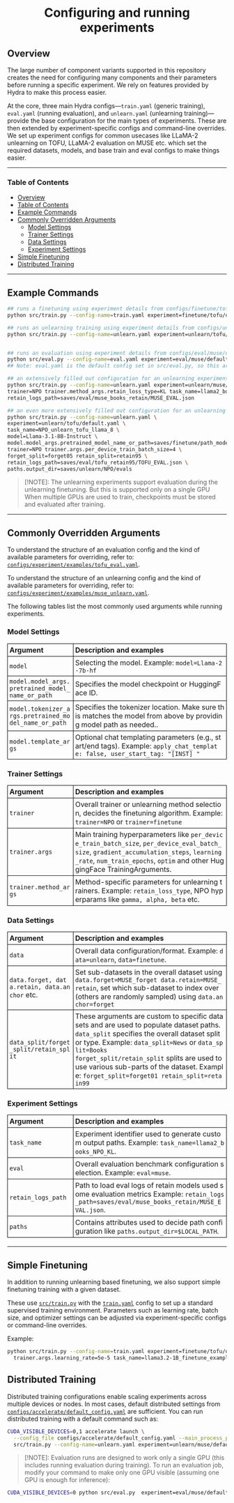 <div align="center">

# Configuring and running experiments

</div>


## Overview

The large number of component variants supported in this repository creates the need for configuring many components and their parameters before running a specific experiment. We rely on features provided by Hydra to make this process easier.

At the core, three main Hydra configs—`train.yaml` (generic training), `eval.yaml` (running evaluation), and `unlearn.yaml` (unlearning training)—provide the base configuration for the main types of experiments. These are then extended by experiment-specific configs and command-line overrides. We set up experiment configs for common usecases like LLaMA-2 unlearning on TOFU, LLaMA-2 evaluation on MUSE etc. which set the required datasets, models, and base train and eval configs to make things easier.

---

### Table of Contents
- [Overview](#overview)
- [Table of Contents](#table-of-contents)
- [Example Commands](#example-commands)
- [Commonly Overridden Arguments](#commonly-overridden-arguments)
  - [Model Settings](#model-settings)
  - [Trainer Settings](#trainer-settings)
  - [Data Settings](#data-settings)
  - [Experiment Settings](#experiment-settings)
- [Simple Finetuning](#simple-finetuning)
- [Distributed Training](#distributed-training)

---

## Example Commands

```bash
## runs a finetuning using experiment details from configs/finetune/tofu/default.yaml
python src/train.py --config-name=train.yaml experiment=finetune/tofu/default task_name=SAMPLE_TRAIN

## runs an unlearning training using experiment details from configs/unlearn/tofu/default.yaml
python src/train.py --config-name=unlearn.yaml experiment=unlearn/tofu/default task_name=SAMPLE_TRAIN


## runs an evaluation using experiment details from configs/eval/muse/default.yaml
python src/eval.py --config-name=eval.yaml experiment=eval/muse/default task_name=SAMPLE_EVAL
## Note: eval.yaml is the default config set in src/eval.py, so this argument can be omitted

## an extensively filled out configuration for an unlearning experiment
python src/train.py --config-name=unlearn.yaml experiment=unlearn/muse/default data_split=News \
trainer=NPO trainer.method_args.retain_loss_type=KL task_name=llama2_books_NPO_KL \
retain_logs_path=saves/eval/muse_books_retain/MUSE_EVAL.json

## an even more extensively filled out configuration for an unlearning experiment
python src/train.py --config-name=unlearn.yaml \
experiment=unlearn/tofu/default.yaml \
task_name=NPO_unlearn_tofu_llama_8 \
model=Llama-3.1-8B-Instruct \
model.model_args.pretrained_model_name_or_path=saves/finetune/path_model_llama \
trainer=NPO trainer.args.per_device_train_batch_size=4 \
forget_split=forget05 retain_split=retain95 \
retain_logs_path=saves/eval/tofu_retain95/TOFU_EVAL.json \
paths.output_dir=saves/unlearn/NPO/evals
```


> [!NOTE]: The unlearning experiments support evaluation during the unlearning finetuning. But this is supported only on a single GPU When multiple GPUs are used to train, checkpoints must be stored and evaluated after training.

---

## Commonly Overridden Arguments

To understand the structure of an evaluation config and the kind of available parameters for overriding, refer to: [`configs/experiment/examples/tofu_eval.yaml`](../configs/experiment/examples/tofu_eval.yaml).

To understand the structure of an unlearning config and the kind of available parameters for overriding, refer to: [`configs/experiment/examples/muse_unlearn.yaml`](../configs/experiment/examples/muse_unlearn.yaml).

The following tables list the most commonly used arguments while running experiments.

<style>
  table {
    width: 100%;
    border-collapse: collapse;
    margin-bottom: 20px;
  }
  th, td {
    border: 1px solid #000;
    padding: 4px;
    word-wrap: break-word;
    word-break: break-all;
  }
  th {
    text-align: left;
  }
  col.argument {
    width: 30%;
  }
  col.description {
    width: 70%;
  }
</style>

### <h3>Model Settings</h3>
<table>
  <colgroup>
    <col class="argument">
    <col class="description">
  </colgroup>
  <tr>
    <th>Argument</th>
    <th>Description and examples</th>
  </tr>
  <tr>
    <td><code>model</code></td>
    <td>Selecting the model. Example: <code>model=Llama-2-7b-hf</code></td>
  </tr>
  <tr>
    <td><code>model.model_args.pretrained_model_name_or_path</code></td>
    <td>Specifies the model checkpoint or HuggingFace ID.</td>
  </tr>
  <tr>
    <td><code>model.tokenizer_args.pretrained_model_name_or_path</code></td>
    <td>Specifies the tokenizer location. Make sure this matches the model from above by providing model path as needed..</td>
  </tr>
  <tr>
    <td><code>model.template_args</code></td>
    <td>Optional chat templating parameters (e.g., start/end tags). Example: <code>apply_chat_template: false, user_start_tag: "[INST] "</code></td>
  </tr>
</table>

### <h3>Trainer Settings</h3>
<table>
  <colgroup>
    <col class="argument">
    <col class="description">
  </colgroup>
  <tr>
    <th>Argument</th>
    <th>Description and examples</th>
  </tr>
  <tr>
    <td><code>trainer</code></td>
    <td>Overall trainer or unlearning method selection, decides the finetuning algorithm. Example: <code>trainer=NPO</code> or <code>trainer=finetune</code></td>
  </tr>
  <tr>
    <td><code>trainer.args</code></td>
    <td>Main training hyperparameters like <code>per_device_train_batch_size</code>, <code>per_device_eval_batch_size</code>, <code>gradient_accumulation_steps</code>, <code>learning_rate</code>, <code>num_train_epochs</code>, <code>optim</code> and other HuggingFace TrainingArguments.
    </td>
  </tr>
    <td><code>trainer.method_args</code></td>
    <td>Method-specific parameters for unlearning trainers. Example: <code>retain_loss_type</code>, NPO hyperparams like <code>gamma, alpha, beta</code> etc.</td>
  </tr>
</table>

### <h3>Data Settings</h3>
<table>
  <colgroup>
    <col class="argument">
    <col class="description">
  </colgroup>
  <tr>
    <th>Argument</th>
    <th>Description and examples</th>
  </tr>
  <tr>
    <td><code>data</code></td>
    <td>Overall data configuration/format. Example: <code>data=unlearn</code>, <code>data=finetune</code>.</td>
  </tr>
  <tr>
    <td><code>data.forget, data.retain, data.anchor</code> etc.</td>
    <td>Set sub-datasets in the overall dataset using <code>data.forget=MUSE_forget data.retain=MUSE_retain</code>, set which sub-dataset to index over (others are randomly sampled) using <code>data.anchor=forget</code></td>
  </tr>
  <tr>
    <td><code>data_split/forget_split/retain_split</code></td>
    <td>These arguments are custom to specific datasets and are used to populate dataset paths.
    <br>
    <code>data_split</code> specifies the overall dataset split or type. Example: <code>data_split=News</code> or <code>data_split=Books</code>
    <br>
    <code>forget_split/retain_split</code> splits are used to use various sub-parts of the dataset. Example: <code>forget_split=forget01 retain_split=retain99</code></td>
  </tr>
</table>

### <h3>Experiment Settings</h3>
<table>
  <colgroup>
    <col class="argument">
    <col class="description">
  </colgroup>
  <tr>
    <th>Argument</th>
    <th>Description and examples</th>
  </tr>
  <tr>
    <td><code>task_name</code></td>
    <td>
      Experiment identifier used to generate custom output paths. 
      Example: <code>task_name=llama2_books_NPO_KL</code>.
    </td>
  </tr>
  <tr>
    <td><code>eval</code></td>
    <td>
      Overall evaluation benchmark configuration selection.
      Example: <code>eval=muse</code>.
    </td>
  </tr>
  <tr>
    <td><code>retain_logs_path</code></td>
    <td>
      Path to load eval logs of retain models used some evaluation metrics
      Example: <code>retain_logs_path=saves/eval/muse_books_retain/MUSE_EVAL.json</code>.
    </td>
  </tr>
  <tr>
    <td><code>paths</code></td>
    <td>
      Contains attributes used to decide path configuration like <code>paths.output_dir=$LOCAL_PATH</code>.
    </td>
  </tr>
</table>


---


## Simple Finetuning

In addition to running unlearning based finetuning, we also support simple finetuning training with a given dataset. 

These use [`src/train.py`](../src/train.py) with the [`train.yaml`](../train.yaml) config to set up a standard supervised training environment. Parameters such as learning rate, batch size, and optimizer settings can be adjusted via experiment-specific configs or command-line overrides.

Example:

```bash
python src/train.py --config-name=train.yaml experiment=finetune/tofu/default \
  trainer.args.learning_rate=5e-5 task_name=llama3.2-1B_finetune_example
```

<!-- --- -->

## Distributed Training

Distributed training configurations enable scaling experiments across multiple devices or nodes. In most cases, default distributed settings from [`configs/accelerate/default_config.yaml`](../configs/accelerate/default_config.yaml) are sufficient. You can run distributed training with a default command such as:

```bash
CUDA_VISIBLE_DEVICES=0,1 accelerate launch \
  --config_file configs/accelerate/default_config.yaml --main_process_port 18765 \
  src/train.py --config-name=unlearn.yaml experiment=unlearn/muse/default.yaml task_name=DISTRIBUTED_TRAIN
```

> [!NOTE]: Evaluation runs are designed to work only a single GPU (this includes running evaluation during training). To run an evaluation job, modify your command to make only one GPU visible (assuming one GPU is enough for inference):

```bash
CUDA_VISIBLE_DEVICES=0 python src/eval.py  experiment=eval/muse/default.yaml task_name=SAMPLE_EVAL
```
